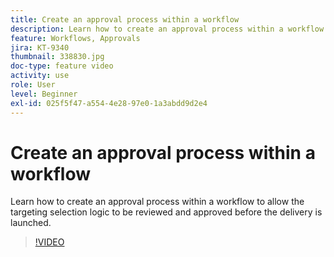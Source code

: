```yaml
---
title: Create an approval process within a workflow
description: Learn how to create an approval process within a workflow to allow the targeting selection logic to be reviewed and approved before the delivery is launched.
feature: Workflows, Approvals
jira: KT-9340
thumbnail: 338830.jpg
doc-type: feature video
activity: use
role: User
level: Beginner
exl-id: 025f5f47-a554-4e28-97e0-1a3abdd9d2e4
---
```

# Create an approval process within a workflow

Learn how to create an approval process within a workflow to allow the targeting selection logic to be reviewed and approved before the delivery is launched.

>[!VIDEO](https://video.tv.adobe.com/v/338830?quality=12&learn=on)

